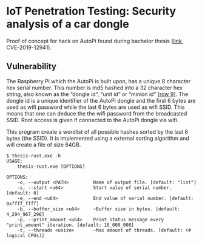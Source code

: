 # IoT Penetration Testing: Security analysis of a car dongle 
Proof of concept for hack on AutoPi found during bachelor thesis ([link](https://www.diva-portal.org/smash/record.jsf?pid=diva2%3A1334244), CVE-2019-12941).

## Vulnerability
The Raspberry Pi which the AutoPi is built upon, has a unique 8 character hex serial number. This number is md5 hashed into a 32 character hex string, also known as the “dongle id“, “unit id” or “minion id” [[row 9]](https://github.com/autopi-io/autopi-core/blob/3507b5ff420c9e7af3aa88b0b1cf4b68e677b36a/src/salt/base/state/minion/install.sls). The dongle id is a unique identifier of the AutoPi dongle and the first 6 bytes are used as wifi password while the last 6 bytes are used as wifi SSID. This means that one can deduce the the wifi password from the broadcasted SSID. Root access is given if connected to the AutoPi dongle via wifi. 

This program create a wordlist of all possible hashes sorted by the last 6 bytes (the SSID). It is implemented using a external sorting algorithm and will create a file of size 64GB.

```
$ thesis-rust.exe -h
USAGE:
    thesis-rust.exe [OPTIONS]

OPTIONS:
    -o, --output <PATH>         Name of output file. [default: "list"]
    -s, --start <u64>           Start value of serial number. [default: 0]
    -e, --end <u64>             End value of serial number. [default: 0xffff_ffff]
    -b, --buffer_size <u64>     ~Buffer size in bytes. [default: 4_294_967_296]
    -p, --print_amount <u64>    Print status message every "print_amount" iteration. [default: 10_000_000]
    -t, --threads <usize>       ~Max amount of threads. [default: (# logical CPUs)]
```

